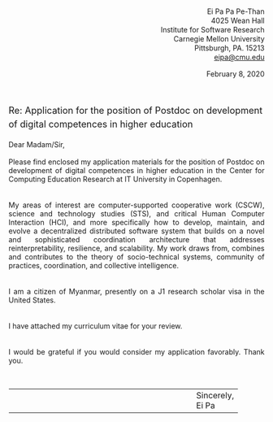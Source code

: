 <!-- This .md is for cover in .pdf -->
<!-- md2pdf --css assets/css/cv.css _pages/cover.md files/eipa-cover.pdf -->

<body style="margin-top: 0.5; margin-top: 0.5; margin-left: 0.5; margin-right: 0.5;">
<p style="text-align: right; line-height: 1.3;">
  Ei Pa Pa Pe-Than<br>
  4025 Wean Hall<br>
  Institute for Software Research<br>
  Carnegie Mellon University<br>
  Pittsburgh, PA. 15213<br>
  <a href="mailto:eipa@cmu.edu">eipa@cmu.edu</a>
</p>

<p style="text-align: right; line-height: 1.3;">
  February 8, 2020
</p>

<br>
<p style="font-size: 18px; line-height: 1.5;">
  Re: Application for the position of Postdoc on development of digital competences in higher education<br>
</p>

<p style="text-align: justify;">
  Dear Madam/Sir,
  <br><br>
  Please find enclosed my application materials for the position of Postdoc on development of digital competences in higher education in the Center for Computing Education Research at IT University in Copenhagen.
  <br><br><br>
  My areas of interest are computer-supported cooperative work (CSCW), science and technology studies (STS), and critical Human Computer Interaction (HCI), and more specifically how to develop, maintain, and evolve a decentralized distributed software system that builds on a novel and sophisticated coordination architecture that addresses reinterpretability, resilience, and scalability. My work draws from, combines and contributes to the theory of socio-technical systems, community of practices, coordination, and collective intelligence.
  <br><br><br>
  I am a citizen of Myanmar, presently on a J1 research scholar visa in the United States.
  <br><br><br>
  I have attached my curriculum vitae for your review.
  <br><br><br>
  I would be grateful if you would consider my application favorably. Thank you.
</p>
<br>
<table style="width: 100%; border: 0px">
<tr>
  <td style="width: 50%; text-align: left"></td>
  <td style="width: 30%; text-align: left"></td>
  <td style="width: 20%; text-align: left;">Sincerely,<br>Ei Pa</td>
</tr>
</table>
</body>
